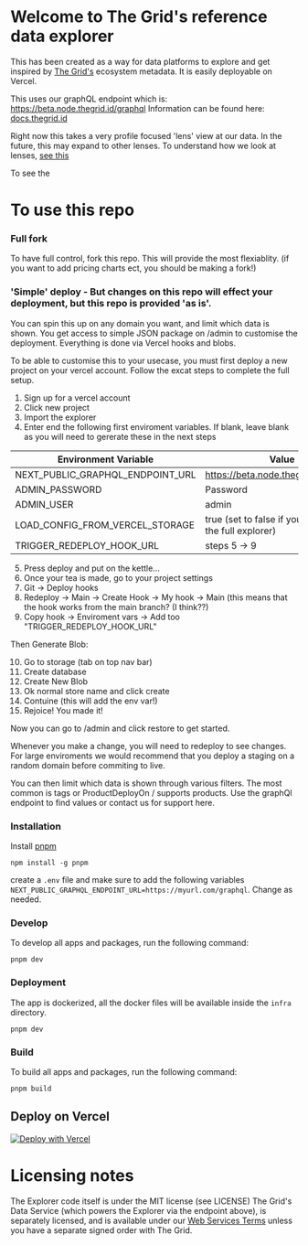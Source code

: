 # Welcome to The Grid's reference data explorer

This has been created as a way for data platforms to explore and get inspired by [The Grid's](https://thegrid.id/) ecosystem metadata. It is easily deployable on Vercel.

This uses our graphQL endpoint which is: https://beta.node.thegrid.id/graphql 
Information can be found here:  [docs.thegrid.id](https://docs.thegrid.id/)

Right now this takes a very profile focused 'lens' view at our data. In the future, this may expand to other lenses. To understand how we look at lenses, [see this](https://docs.thegrid.id/lenses-at-the-grid-18)

To see the 

# To use this repo
### Full fork
To have full control, fork this repo. This will provide the most flexiablity. (if you want to add pricing charts ect, you should be making a fork!)

### 'Simple' deploy - But changes on this repo will effect your deployment, but this repo is provided 'as is'.
You can spin this up on any domain you want, and limit which data is shown. You get access to simple JSON package on /admin to customise the deployment. Everything is done via Vercel hooks and blobs.

To be able to customise this to your usecase, you must first deploy a new project on your vercel account. Follow the excat steps to complete the full setup. 
1. Sign up for a vercel account
2. Click new project
3. Import the explorer
4. Enter end the following first enviroment variables. If blank, leave blank as you will need to gererate these in the next steps


| Environment Variable | Value |
|-------------------|-------|
| NEXT_PUBLIC_GRAPHQL_ENDPOINT_URL | https://beta.node.thegrid.id/graphql |
| ADMIN_PASSWORD | Password |
| ADMIN_USER | admin |
| LOAD_CONFIG_FROM_VERCEL_STORAGE | true  (set to false if you just want the full explorer) |
| TRIGGER_REDEPLOY_HOOK_URL | steps 5 -> 9 |

5. Press deploy and put on the kettle...
6. Once your tea is made, go to your project settings
7. Git -> Deploy hooks
8. Redeploy -> Main -> Create Hook -> My hook -> Main (this means that the hook works from the main branch? (I think??)
9. Copy hook -> Enviroment vars -> Add too "TRIGGER_REDEPLOY_HOOK_URL"

Then Generate Blob: 

10. Go to storage (tab on top nav bar)
11. Create database
12. Create New Blob
13. Ok normal store name and click create 
14. Contuine (this will add the env var!) 
15. Rejoice! You made it!

Now you can go to /admin and click restore to get started. 

Whenever you make a change, you will need to redeploy to see changes. For large enviroments we would recommend that you deploy a staging on a random domain before commiting to live. 

You can then limit which data is shown through various filters. The most common is tags or ProductDeployOn / supports products. Use the graphQl endpoint to find values or contact us for support here.

### Installation

Install [pnpm](https://pnpm.io/installation)

```
npm install -g pnpm
```

create a `.env` file and make sure to add the following variables `NEXT_PUBLIC_GRAPHQL_ENDPOINT_URL=https://myurl.com/graphql`. Change as needed.

### Develop

To develop all apps and packages, run the following command:

```
pnpm dev
```

### Deployment

The app is dockerized, all the docker files will be available inside the `infra` directory.

```
pnpm dev
```

### Build

To build all apps and packages, run the following command:

```
pnpm build
```

## Deploy on Vercel

[![Deploy with Vercel](https://vercel.com/button)](https://vercel.com/new/clone?repository-url=https%3A%2F%2Fgithub.com%2FThe-Grid-Data%2FExplorer&env=LOAD_CONFIG_FROM_VERCEL_STORAGE,ADMIN_USER,ADMIN_PASSWORD,TRIGGER_REDEPLOY_HOOK_URL,BLOB_READ_WRITE_TOKEN,NEXT_PUBLIC_GRAPHQL_ENDPOINT_URL)

# Licensing notes

The Explorer code itself is under the MIT license (see LICENSE)
The Grid's Data Service (which powers the Explorer via the endpoint above), is separately licensed, and is available under our [Web Services Terms](https://thegrid.id/legal/web-services-terms) unless you have a separate signed order with The Grid.
